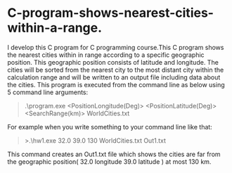 # C-program-shows-nearest-cities-within-a-range.
I develop this C program for C programming course.This C program shows the nearest cities within in range  according to a specific geographic position. This geographic position consists of latitude and longitude. The  cities will be sorted from the nearest city to the most distant city within the calculation range and will be written to an output file including data about the cities. This program is executed from the command line as below using 5 command line arguments: </br>
>.\program.exe <PositionLongitude(Deg)> <PositionLatitude(Deg)> <SearchRange(km)> WorldCities.txt <OutputFileName> </br>

For example when  you write  something to your command line like that: </br>
>\>.\hw1.exe 32.0 39.0 130 WorldCities.txt Out1.txt </br>

This command creates an Out1.txt file which shows the cities are far from the geographic position( 32.0 longitude 39.0 latitude ) at most 130 km.  
  

